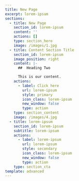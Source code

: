 ```yaml
---
title: New Page
excerpt: lorem-ipsum
sections:
  - title: New Page
    section_id: lorem-ipsum
    content: ''
    actions: []
    type: section_hero
    image: /images/1.jpg
  - title: Content Section Title
    section_id: lorem-ipsum
    image_position: right
    content: |-
      ##  Heading Two

      This is our content.
    actions:
      - label: Click here
        url: lorem-ipsum
        style: primary
        icon_class: lorem-ipsum
        new_window: false
        type: action
    type: section_content
    image: /images/4.jpg
  - title: lorem-ipsum
    section_id: lorem-ipsum
    subtitle: lorem-ipsum
    actions:
      - label: lorem-ipsum
        url: lorem-ipsum
        style: secondary
        icon_class: lorem-ipsum
        new_window: false
        type: action
    type: section_cta
template: advanced
---
```

